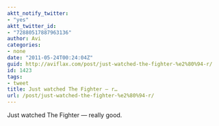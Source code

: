 ```yaml
---
aktt_notify_twitter:
- "yes"
aktt_twitter_id:
- "72880517887963136"
author: Avi
categories:
- none
date: "2011-05-24T00:24:04Z"
guid: http://aviflax.com/post/just-watched-the-fighter-%e2%80%94-r/
id: 1423
tags:
- tweet
title: Just watched The Fighter — r…
url: /post/just-watched-the-fighter-%e2%80%94-r/
---
```

Just watched The Fighter — really good.